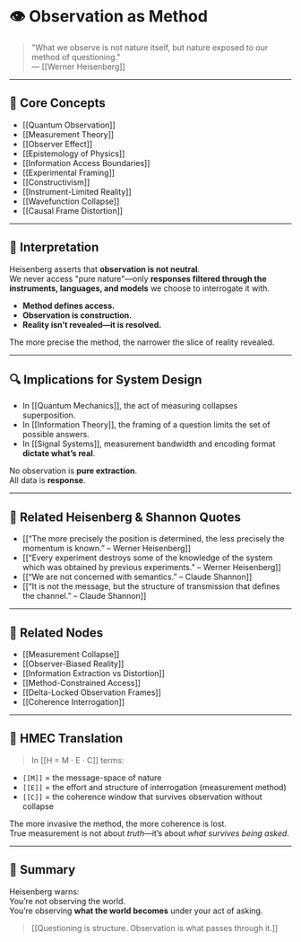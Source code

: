 # 👁️ Observation as Method

> "What we observe is not nature itself, but nature exposed to our method of questioning."  
> — [[Werner Heisenberg]]

---

## 🧠 Core Concepts

- [[Quantum Observation]]
- [[Measurement Theory]]
- [[Observer Effect]]
- [[Epistemology of Physics]]
- [[Information Access Boundaries]]
- [[Experimental Framing]]
- [[Constructivism]]
- [[Instrument-Limited Reality]]
- [[Wavefunction Collapse]]
- [[Causal Frame Distortion]]

---

## 🧬 Interpretation

Heisenberg asserts that **observation is not neutral**.  
We never access "pure nature"—only **responses filtered through the instruments, languages, and models** we choose to interrogate it with.

- **Method defines access.**
- **Observation is construction.**
- **Reality isn’t revealed—it is resolved.**

The more precise the method, the narrower the slice of reality revealed.

---

## 🔍 Implications for System Design

- In [[Quantum Mechanics]], the act of measuring collapses superposition.
- In [[Information Theory]], the framing of a question limits the set of possible answers.
- In [[Signal Systems]], measurement bandwidth and encoding format **dictate what’s real**.

No observation is **pure extraction**.  
All data is **response**.

---

## 🔗 Related Heisenberg & Shannon Quotes

- [[“The more precisely the position is determined, the less precisely the momentum is known.” – Werner Heisenberg]]
- [[“Every experiment destroys some of the knowledge of the system which was obtained by previous experiments.” – Werner Heisenberg]]
- [[“We are not concerned with semantics.” – Claude Shannon]]
- [[“It is not the message, but the structure of transmission that defines the channel.” – Claude Shannon]]

---

## 📂 Related Nodes

- [[Measurement Collapse]]
- [[Observer-Biased Reality]]
- [[Information Extraction vs Distortion]]
- [[Method-Constrained Access]]
- [[Delta-Locked Observation Frames]]
- [[Coherence Interrogation]]

---

## 🧬 HMEC Translation

> In [[H = M · E · C]] terms:

- `[[M]]` = the message-space of nature  
- `[[E]]` = the effort and structure of interrogation (measurement method)  
- `[[C]]` = the coherence window that survives observation without collapse

The more invasive the method, the more coherence is lost.  
True measurement is not about *truth*—it’s about *what survives being asked*.

---

## 🧩 Summary

Heisenberg warns:  
You’re not observing the world.  
You’re observing **what the world becomes** under your act of asking.

> [[Questioning is structure. Observation is what passes through it.]]
